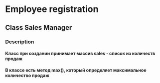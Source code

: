 <h1>Employee registration</h1>
<h2>Class Sales Manager</h2>
<h3>Description</h3>
<h4>Класс при создании принимает массив sales - список из количеств продаж</h4>
<h4>В классе есть метод max(), который определяет максимальное количество продаж</h4>

